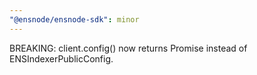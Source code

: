 ```yaml
---
"@ensnode/ensnode-sdk": minor
---
```


BREAKING: client.config() now returns Promise<EnsApiPublicConfig> instead of ENSIndexerPublicConfig.
